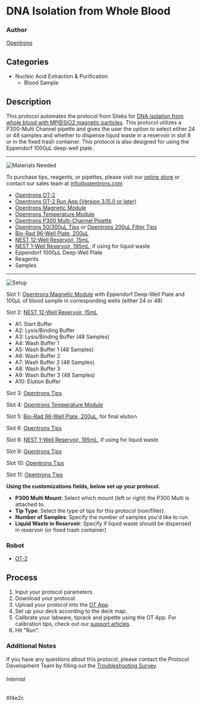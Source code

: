 # DNA Isolation from Whole Blood

### Author
[Opentrons](https://opentrons.com/)



## Categories
* Nucleic Acid Extraction & Purification
	* Blood Sample


## Description
This protocol automates the protocol from Sileks for [DNA isolation from whole blood with MP@SiO2 magnetic particles](https://www.sileks.com/eu/librarian/librarian_ajax.php?ajaxaction=GetObjectByVName&VName=Manual_DNA_from_Blood_en_20141007.pdf). This protocol utilizes a P300-Multi Channel pipette and gives the user the option to select either 24 or 48 samples and whether to dispense liquid waste in a reservoir in slot 8 or in the fixed trash container. This protocol is also designed for using the Eppendorf 1000µL deep-well plate.


---
![Materials Needed](https://s3.amazonaws.com/opentrons-protocol-library-website/custom-README-images/001-General+Headings/materials.png)

To purchase tips, reagents, or pipettes, please visit our [online store](https://shop.opentrons.com/) or contact our sales team at [info@opentrons.com](mailto:info@opentrons.com)

* [Opentrons OT-2](https://shop.opentrons.com/collections/ot-2-robot/products/ot-2)
* [Opentrons OT-2 Run App (Version 3.15.0 or later)](https://opentrons.com/ot-app/)
* [Opentrons Magnetic Module](https://shop.opentrons.com/collections/hardware-modules/products/magdeck)
* [Opentrons Temperature Module](https://shop.opentrons.com/collections/hardware-modules/products/tempdeck)
* [Opentrons P300 Multi-Channel Pipette](https://shop.opentrons.com/collections/ot-2-pipettes)
* [Opentrons 50/300µL Tips](https://shop.opentrons.com/collections/opentrons-tips/products/opentrons-300ul-tips) or [Opentrons 200µL Filter Tips](https://shop.opentrons.com/collections/opentrons-tips/products/opentrons-200ul-filter-tips)
* [Bio-Rad 96-Well Plate, 200µL](https://labware.opentrons.com/biorad_96_wellplate_200ul_pcr)
* [NEST 12-Well Reservoir, 15mL](https://labware.opentrons.com/nest_12_reservoir_15ml?category=reservoir)
* [NEST 1-Well Reservoir, 195mL](https://labware.opentrons.com/nest_1_reservoir_195ml?category=reservoir), if using for liquid waste
* Eppendorf 1000µL Deep-Well Plate
* Reagents
* Samples


---
![Setup](https://s3.amazonaws.com/opentrons-protocol-library-website/custom-README-images/001-General+Headings/Setup.png)

Slot 1: [Opentrons Magnetic Module](https://shop.opentrons.com/collections/hardware-modules/products/magdeck) with Eppendorf Deep-Well Plate and 100µL of blood sample in corresponding wells (either 24 or 48)

Slot 2: [NEST 12-Well Reservoir, 15mL](https://labware.opentrons.com/nest_12_reservoir_15ml?category=reservoir)
* A1: Start Buffer
* A2: Lysis/Binding Buffer
* A3: Lysis/Binding Buffer (48 Samples)
* A4: Wash Buffer 1
* A5: Wash Buffer 1 (48 Samples)
* A6: Wash Buffer 2
* A7: Wash Buffer 2 (48 Samples)
* A8: Wash Buffer 3
* A9: Wash Buffer 3 (48 Samples)
* A10: Elution Buffer

Slot 3: [Opentrons Tips](https://shop.opentrons.com/collections/opentrons-tips/products/opentrons-300ul-tips)

Slot 4: [Opentrons Temperature Module](https://shop.opentrons.com/collections/hardware-modules/products/tempdeck)

Slot 5: [Bio-Rad 96-Well Plate, 200µL](https://labware.opentrons.com/biorad_96_wellplate_200ul_pcr), for final elution

Slot 6: [Opentrons Tips](https://shop.opentrons.com/collections/opentrons-tips/products/opentrons-300ul-tips)

Slot 8: [NEST 1-Well Reservoir, 195mL](https://labware.opentrons.com/nest_1_reservoir_195ml?category=reservoir), if using for liquid waste

Slot 9: [Opentrons Tips](https://shop.opentrons.com/collections/opentrons-tips/products/opentrons-300ul-tips)

Slot 10: [Opentrons Tips](https://shop.opentrons.com/collections/opentrons-tips/products/opentrons-300ul-tips)

Slot 11: [Opentrons Tips](https://shop.opentrons.com/collections/opentrons-tips/products/opentrons-300ul-tips)


**Using the customizations fields, below set up your protocol.**
* **P300 Multi Mount**: Select which mount (left or right) the P300 Multi is attached to.
* **Tip Type**: Select the type of tips for this protocol (non/filter).
* **Number of Samples**: Specify the number of samples you'd like to run.
* **Liquid Waste in Reservoir**: Specify if liquid waste should be dispensed in reservoir (or fixed trash container)


### Robot
* [OT-2](https://opentrons.com/ot-2)

## Process

1. Input your protocol parameters.
2. Download your protocol.
3. Upload your protocol into the [OT App](https://opentrons.com/ot-app).
4. Set up your deck according to the deck map.
5. Calibrate your labware, tiprack and pipette using the OT App. For calibration tips, check out our [support articles](https://support.opentrons.com/en/collections/1559720-guide-for-getting-started-with-the-ot-2).
6. Hit "Run".

### Additional Notes
If you have any questions about this protocol, please contact the Protocol Development Team by filling out the [Troubleshooting Survey](https://protocol-troubleshooting.paperform.co/).

###### Internal
6f4e2c
